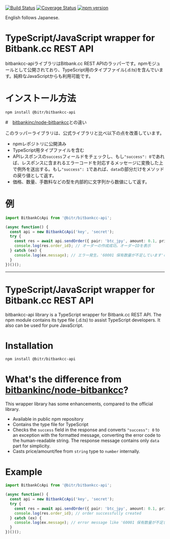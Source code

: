 [![Build Status](https://travis-ci.org/bitrinjani/bitbankcc-api.svg?branch=master)](https://travis-ci.org/bitrinjani/bitbankcc-api) [![Coverage Status](https://coveralls.io/repos/github/bitrinjani/bitbankcc-api/badge.svg?branch=master)](https://coveralls.io/github/bitrinjani/bitbankcc-api?branch=master) [![npm version](https://badge.fury.io/js/%40bitr%2Fbitbankcc-api.svg)](https://badge.fury.io/js/%40bitr%2Fbitbankcc-api)

English follows Japanese.

# TypeScript/JavaScript wrapper for Bitbank.cc REST API

bitbankcc-apiライブラリはBitbank.cc REST APIのラッパーです。npmモジュールとして公開されており、TypeScript用のタイプファイル(.d.ts)を含んでいます。純粋なJavaScriptからも利用可能です。

# インストール方法

```
npm install @bitr/bitbankcc-api
```

#　[bitbankinc/node-bitbankcc](https://github.com/bitbankinc/node-bitbankcc)との違い

このラッパーライブラリは、公式ライブラリと比べ以下の点を改善しています。

* npmレポジトリに公開済み
* TypeScript用タイプファイルを含む
* APIレスポンスの`success`フィールドをチェックし、もし`"success": 0`であれば、レスポンスに含まれるエラーコードを対応するメッセージに変換した上で例外を送出する。もし`"success": 1`であれば、`data`の部分だけをメソッドの戻り値として返す。
* 価格、数量、手数料などの型を内部的に文字列から数値にして返す。

# 例

```typescript
import BitbankCcApi from '@bitr/bitbankcc-api';

(async function() {
  const api = new BitbankCcApi('key', 'secret');
  try {
    const res = await api.sendOrder({ pair: 'btc_jpy', amount: 0.1, price: 500000, side: 'sell', type: 'limit' });
    console.log(res.order_id); // オーダーの作成成功。オーダーIDを表示
  } catch (ex) {
    console.log(ex.message); // エラー発生。'60001 保有数量が不足しています'のようなエラーメッセージを表示。
  }
})()();
```

---

# TypeScript/JavaScript wrapper for Bitbank.cc REST API

bitbankcc-api library is a TypeScript wrapper for Bitbank.cc REST API. The npm module contains its type file (.d.ts) to assist TypeScript developers. It also can be used for pure JavaScript.

# Installation

```
npm install @bitr/bitbankcc-api
```

# What's the difference from [bitbankinc/node-bitbankcc](https://github.com/bitbankinc/node-bitbankcc)?

This wrapper library has some enhancements, compared to the official library.

* Available in public npm repository
* Contains the type file for TypeScript
* Checks the `success` field in the response and converts `"success": 0` to an exception with the formatted message, converting the error code to the human-readable string. The response message contains only `data` part for simplicity.
* Casts price/amount/fee from `string` type to `number` internally.

# Example

```typescript
import BitbankCcApi from '@bitr/bitbankcc-api';

(async function() {
  const api = new BitbankCcApi('key', 'secret');
  try {
    const res = await api.sendOrder({ pair: 'btc_jpy', amount: 0.1, price: 500000, side: 'sell', type: 'limit' });
    console.log(res.order_id); // order successfully created
  } catch (ex) {
    console.log(ex.message); // error message like '60001 保有数量が不足しています'
  }
})()();
```
